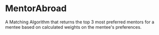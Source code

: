 # MentorAbroad

A Matching Algorithm that returns the top 3 most preferred mentors for a mentee based on calculated weights on the mentee's preferences.